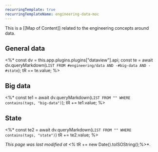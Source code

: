 ```yaml
---
recurringTemplate: true
recurringTemplateName: engineering-data-moc
---
```


This is a [[Map of Content]] related to the engineering concepts around data.

## General data

<%*
const dv = this.app.plugins.plugins["dataview"].api;
const te = await dv.queryMarkdown(`LIST FROM #engineering/data AND -#big-data AND -#state`);
tR += te.value;
%>
## Big data

<%*
const te1 = await dv.queryMarkdown(`LIST FROM "" WHERE contains(tags, "big-data")`);
tR += te1.value;
%>
## State

<%*
const te2 = await dv.queryMarkdown(`LIST FROM "" WHERE contains(tags, "state")`)
tR += te2.value;
%>

*This page was last modified at <%* tR += new Date().toISOString();%>*.
